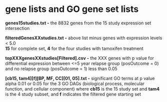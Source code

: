 # gene lists and GO gene set lists

**genes15studies.txt -** the 8832  genes from the 15 study expression set intersection  

**filteredGenesXXstudies.txt -** above list minus genes with expression levels < 5.0  
  **15** for complete set, **4** for the four studies with tamoxifen treatment  
  
**topXXXgenesXXstudies[Filtered].csv -** the XXX genes with p value for differential expression between <=5 year relapse group (posOutcome = 0) and no relapse group (posOutcome = 1) less than 0.05  

**[cb15, tam4][f][BP, MF, CC][01, 05].txt -** significant GO terms at p value alpha 0.01 or 0.05 for the 3 GO DAGs (biological process, molecular function, and cellular component) where **cb15** is the 15 study set and **tam4** is the 4 study subset, and **f** indicates the filtered gene starting set
